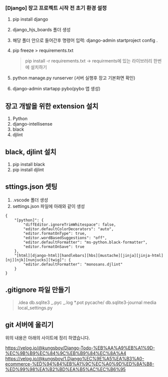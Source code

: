 ### [Django] 장고 프로젝트 시작 전 초기 환경 설정

1. pip install django
2. django_hjs_boards 폴더 생성
3. 해당 폴더 안으로 들어간후 명령어 입력: django-admin startproject config .
4. pip freeze > requirements.txt

    > pip install -r requirements.txt -> requirments에 있는 라이브러리 한번에 설치하기

5. python manage.py runserver (서버 실행후 장고 기본화면 확인)
6. django-admin startapp pybo(pybo 앱 생성)

## 장고 개발을 위한 extension 설치

1. Python
2. django-intellisense
3. black
4. djlint

## black, djlint 설치

1. pip install black
2. pip install djlint

## sttings.json 셋팅

1. .vscode 폴더 생성
2. settings.json 파일에 아래와 같이 생성

```
{
    "[python]": {
        "diffEditor.ignoreTrimWhitespace": false,
        "editor.defaultColorDecorators": "auto",
        "editor.formatOnType": true,
        "editor.wordBasedSuggestions": "off",
        "editor.defaultFormatter": "ms-python.black-formatter",
        "editor.formatOnSave": true
    },
    "[html][django-html][handlebars][hbs][mustache][jinja][jinja-html][nj][njk][nunjucks][twig]": {
        "editor.defaultFormatter": "monosans.djlint"
    }
}
```

## .gitignore 파일 만들기

> .idea
> db.sqlite3
> _.pyc
> _.log
> \*.pot
> pycache/
> db.sqlite3-journal media
> local_settings.py

## git 서버에 올리기

위의 내용은 아래의 사이트에 정리 하였습니다.

https://velog.io/@kungsboy/Django-Todo-%EB%AA%A9%EB%A1%9D-%EC%9B%B9%EC%84%9C%EB%B9%84%EC%8A%A4
https://velog.io/@kungsboy/1.Django%EC%9E%A5%EA%B3%A0-ecommerce-%ED%94%84%EB%A1%9C%EC%A0%9D%ED%8A%B8-%ED%99%98%EA%B2%BD%EA%B5%AC%EC%B6%95